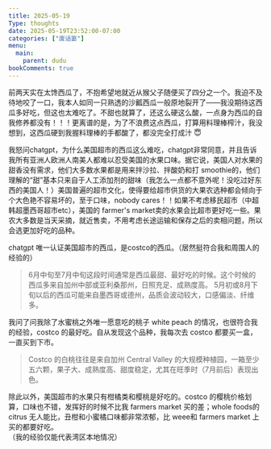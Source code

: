 ```yaml
---
title: 2025-05-19
Type: thoughts
date: 2025-05-19T23:52:00-07:00
categories: ["废话篓"]
menu:
  main:
    parent: dudu
bookComments: true
---
```

前两天实在太馋西瓜了，不抱希望地就近从猴父子随便买了四分之一个。我迫不及待地咬了一口，我本人如同一只熟透的沙瓤西瓜一般原地裂开了——我没期待这西瓜多好吃，但这也太难吃了。不甜也就算了，还这么硬这么酸，一点身为西瓜的自我修养都没有！！！更离谱的是，为了不浪费这点西瓜，打算用料理棒榨汁，我没想到，这西瓜硬到我握料理棒的手都酸了，都没完全打成汁 😇  

我怒问chatgpt，为什么美国超市的西瓜这么难吃，chatgpt非常同意，并且告诉我所有亚洲人欧洲人南美人都难以忍受美国的水果口味。据它说，美国人对水果的甜香没有需求，他们大多数水果都是用来拌沙拉、拌酸奶和打 smoothie的，他们理解的“甜”基本只来自于人工添加剂的甜味（我怎么一点都不意外呢！没吃过好东西的美国人！）美国普遍的超市文化，使得要给超市供货的大果农选种都会倾向于个大色艳不容易坏的，至于口味，nobody cares！！如果不考虑移民超市（中超韩超墨西哥超市etc），美国的 farmer's market卖的水果会比超市更好吃一些。果农大多数是当天采摘，就近售卖，不用考虑长途运输和保存之后的卖相问题，所以会选更加好吃的品种。  

chatgpt 唯一认证美国超市的西瓜，是costco的西瓜。（居然挺符合我和周围人的经验的）

> 6月中旬至7月中旬这段时间通常是西瓜最甜、最好吃的时候。这个时候的西瓜多来自加州中部或亚利桑那州，日照充足、成熟度高。
> 5月初或8月下旬以后的西瓜可能来自墨西哥或德州，品质会波动较大，口感偏淡、纤维多。

我问了问我除了水蜜桃之外唯一愿意吃的桃子 white peach 的情况，也很符合我的经验，costco 的最好吃。自从发现这个品种，我每次去 costco 都要买一盒，一直买到下市。
> Costco 的白桃往往是来自加州 Central Valley 的大规模种植园，一箱至少五六颗，果子大、成熟度高、甜度稳定，尤其在旺季时（7月前后）表现出色。

除此以外，美国超市的水果只有柑橘类和樱桃是好吃的。costco 的樱桃价格划算，口味也不错，发挥好的时候不比我 farmers market 买的差；whole foods的 citrus 无人能比，丑柑和小蜜橘口味都非常浓郁，比 weee和 farmers market 上买的都要好吃。  
（我的经验仅能代表湾区本地情况）

